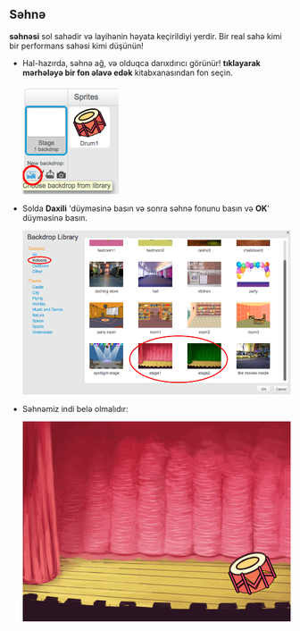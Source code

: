 ## Səhnə

**səhnəsi** sol sahədir və layihənin həyata keçirildiyi yerdir. Bir real sahə kimi bir performans sahəsi kimi düşünün!

+ Hal-hazırda, səhnə ağ, və olduqca darıxdırıcı görünür! **tıklayarak mərhələyə bir fon əlavə edək** kitabxanasından fon seçin.
    
    ![ekran görüntüsü](images/band-stage-choose.png)

+ Solda **Daxili** 'düyməsinə basın və sonra səhnə fonunu basın və **OK**' düyməsinə basın.
    
    ![ekran görüntüsü](images/band-backdrop.png)

+ Səhnəmiz indi belə olmalıdır:
    
    ![ekran görüntüsü](images/band-stage.png)
